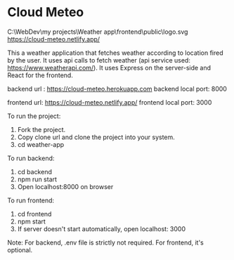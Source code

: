# Cloud Meteo
C:\WebDev\my projects\Weather app\frontend\public\logo.svg
https://cloud-meteo.netlify.app/


This a weather application that fetches weather according to location fired by the user. It uses api calls to fetch weather (api service used: https://www.weatherapi.com/). 
It uses Express on the server-side and React for the frontend.

backend url : https://cloud-meteo.herokuapp.com
backend local port: 8000

frontend url: https://cloud-meteo.netlify.app/
frontend local port: 3000

To run the project:
1) Fork the project.
2) Copy clone url and clone the project into your system.
3) cd weather-app

To run backend:
1) cd backend
2) npm run start
3) Open localhost:8000 on browser

To run frontend:
1) cd frontend
2) npm start
3) If server doesn't start automatically, open localhost: 3000

Note: For backend, .env file is strictly not required. For frontend, it's optional.
